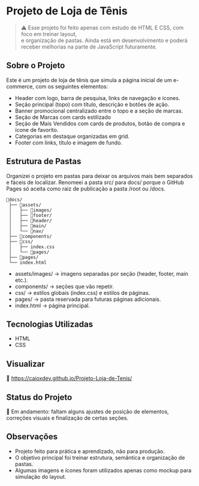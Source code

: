# Projeto de Loja de Tênis

> ⚠️ Esse projeto foi feito apenas com estudo de HTML E CSS, com foco em treinar layout,  
> e organização de pastas.
> Ainda está em desenvolvimento e poderá receber melhorias na parte de JavaScript futuramente.

## Sobre o Projeto

Este é um projeto de loja de tênis que simula a página inicial de um e-commerce, com os seguintes elementos:

- Header com logo, barra de pesquisa, links de navegação e ícones.
- Seção principal (topo) com título, descrição e botões de ação.
- Banner promocional centralizado entre o topo e a seção de marcas.
- Seção de Marcas com cards estilizado
- Seção de Mais Vendidos com cards de produtos, botão de compra e ícone de favorito.
- Categorias em destaque organizadas em grid.
- Footer com links, título e imagem de fundo.

## Estrutura de Pastas
Organizei o projeto em pastas para deixar os arquivos mais bem separados e fáceis de localizar.
Renomeei a pasta src/ para docs/ porque o GitHub Pages só aceita como raiz de publicação a pasta /root ou /docs.
```
📂docs/
 ├── 📂assets/
 │   ├── 📂images/
 │   ├── 📂footer/
 │   ├── 📂header/
 │   ├── 📂main/
 │   └── 📂nav/
 ├── 📂components/
 ├── 📂css/
 │   ├── index.css
 │   └── 📂pages/
 ├── 📂pages/
 └── index.html
```
- assets/images/ → imagens separadas por seção (header, footer, main etc.).
- components/ → seções que vão repetir.
- css/ → estilos globais (index.css) e estilos de páginas.
- pages/ → pasta reservada para futuras páginas adicionais.
- index.html → página principal.
  
## Tecnologias Utilizadas

- HTML
- CSS
  
## Visualizar

🔗 https://caioxdev.github.io/Projeto-Loja-de-Tenis/

## Status do Projeto

🚧 Em andamento: faltam alguns ajustes de posição de elementos, correções visuais e finalização de certas seções.

## Observações

- Projeto feito para prática e aprendizado, não para produção.
- O objetivo principal foi treinar estrutura, semântica e organização de pastas.
- Algumas imagens e ícones foram utilizados apenas como mockup para simulação do layout.

